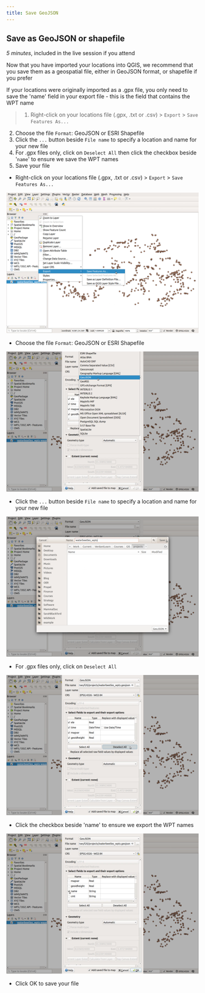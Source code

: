 ```yaml
---
title: Save GeoJSON
---
```


## Save as GeoJSON or shapefile
*5 minutes*, included in the live session if you attend

Now that you have imported your locations into QGIS, we recommend that you save them as a geospatial file, either in GeoJSON format, or shapefile if you prefer

If your locations were originally imported as a .gpx file, you only need to save the 'name' field in your export file - this is the field that contains the WPT name

> 1. Right-click on your locations file (.gpx, .txt or .csv) > `Export` > `Save Features As...`
2. Choose the file `Format`: GeoJSON or ESRI Shapefile 
3. Click the `...` button beside `File name` to specify a location and name for your new file 
4. For .gpx files only, click on `Deselect All` then click the checkbox beside '`name`' to ensure we save the WPT names
5. Save your file

- Right-click on your locations file (.gpx, .txt or .csv) > `Export` > `Save Features As...`
<center><img src="/img/save-geojson-qgis-044.png" alt="QGIS screenshot: Save features"></center>

- Choose the file `Format`: GeoJSON or ESRI Shapefile 
<center><img src="/img/save-geojson-qgis-051.png" alt="QGIS screenshot: Choose GeoJSON"></center>

- Click the `...` button beside `File name` to specify a location and name for your new file 
<center><img src="/img/save-geojson-qgis-075.png" alt="QGIS screenshot: Name your file"></center>

- For .gpx files only, click on `Deselect All`
<center><img src="/img/save-geojson-qgis-082.png" alt="QGIS screenshot: Deselect all columns"></center>

- Click the checkbox beside 'name' to ensure we export the WPT names
<center><img src="/img/save-geojson-qgis-090.png" alt="QGIS screenshot: Select name column"></center>

- Click OK to save your file
